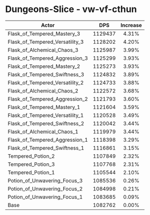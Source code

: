 # Dungeons-Slice - vw-vf-cthun
| Actor | DPS | Increase |
|---|:---:|:---:|
|Flask_of_Tempered_Mastery_3|1129437|4.31%|
|Flask_of_Tempered_Versatility_3|1128202|4.20%|
|Flask_of_Alchemical_Chaos_3|1125987|3.99%|
|Flask_of_Tempered_Aggression_3|1125299|3.93%|
|Flask_of_Tempered_Mastery_2|1125273|3.93%|
|Flask_of_Tempered_Swiftness_3|1124832|3.89%|
|Flask_of_Tempered_Versatility_2|1124733|3.88%|
|Flask_of_Alchemical_Chaos_2|1122572|3.68%|
|Flask_of_Tempered_Aggression_2|1121793|3.60%|
|Flask_of_Tempered_Mastery_1|1121604|3.59%|
|Flask_of_Tempered_Versatility_1|1120528|3.49%|
|Flask_of_Tempered_Swiftness_2|1120042|3.44%|
|Flask_of_Alchemical_Chaos_1|1119979|3.44%|
|Flask_of_Tempered_Aggression_1|1118398|3.29%|
|Flask_of_Tempered_Swiftness_1|1116861|3.15%|
|Tempered_Potion_2|1107849|2.32%|
|Tempered_Potion_3|1107768|2.31%|
|Tempered_Potion_1|1105544|2.10%|
|Potion_of_Unwavering_Focus_3|1085536|0.26%|
|Potion_of_Unwavering_Focus_2|1084998|0.21%|
|Potion_of_Unwavering_Focus_1|1083685|0.09%|
|Base|1082762|0.00%|
